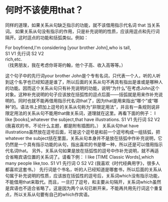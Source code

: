 # 何时不该使用that？

同样的道理，如果关系从句缺乏指示的功能，就不该借用指示代名词 that 当关系词。
如果关系从句没有指示的作用，只是补充说明的性质，应该用逗点和先行词隔开。这时逗点的功能和括弧类似。例如：  
>  
For boyfriend,I'm considering [your brother John],who is tall,    
S1 V1 先行词 S2 V2    
rich,etc.    
（找男朋友，我在考虑你哥哥约翰，他个子高、收入高等等。）  

这个句子中的先行词your brother John是个专有名词，只代表一个人，听的人听到这个名字也已经知道是谁了，所以后面的关系从句不再具有指出是谁或是哪种人的功能。因而这个关系从句只有补充说明的功能，说明“为什么”在考虑John这个对象。这种补充说明的句子应该放在括弧性的逗点后面——括弧就是用来作补充说明的。同时也就不能再借用指示代名词that了，因为that是用来指出“哪个”或“哪种”的。语法书上把加上逗号的关系从句称为“非限定用法”，并且有一条规则说非限定用法的关系从句不能用that做关系词，道理就在这里。再看下面的例子：
I like [books],whatever the subject,that have illustrations.
S1 V1 先行词 S2 V2
(我喜欢的书，不论什么主题，都是附有插图的。）
关系从句that have illustrations虽然放在逗号后面，可是这个逗号是和前一个逗号构成一组括弧，把whatever the subject括在里面，关系从句本身并不是放在括弧中作补充说明，它仍然是一个具有指示功能的从句，指出喜欢的书是哪一种，所以还是可以借用指示代名词that。
另外，关系从句如果是放在括弧性的逗号中作补充说明，就不再适合省略宾语位置的关系词了。请看下例：
I like [TIME Classic Words],which many people like,too.
S1 V1 先行词 O S2 V2
(我喜欢《时代经典用字》，很多人都喜欢这套书。）
先行词是个书名，听的人已经知道是哪套书，所以后面的关系从句属于补充说明的性质，应该放在括弧性的逗号后，关系词which没有指示功能，不能借用that来取代。而且，一旦打了逗号，和主要从句隔开，关系词which虽然是宾语也不适合省略了。这是因为两个从句已断开来，不能再共用先行词这个重复点，所以关系从句要有自己的which作宾语。